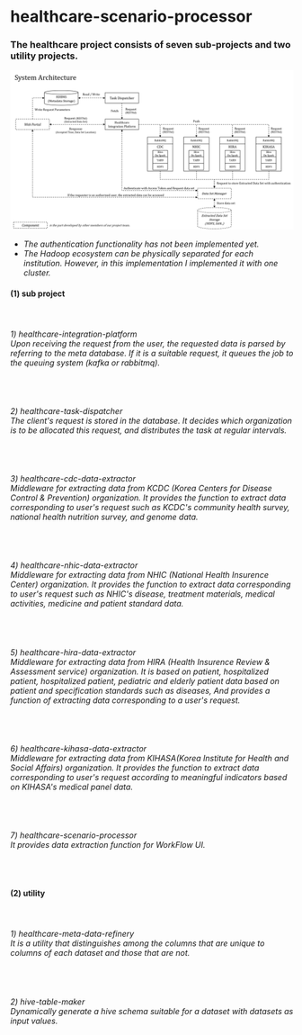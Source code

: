 # healthcare-scenario-processor

<h3>The healthcare project consists of seven sub-projects and two utility projects.</h3>

![System Overview](https://github.com/AnthonyKim1985/healthcare-integration-platform/blob/master/image/system_architecture.png)
* <i>The authentication functionality has not been implemented yet.</i>
* <i>The Hadoop ecosystem can be physically separated for each institution. However, in this implementation I implemented it with one cluster.</i>
<h4>(1) sub project</h4><br>
<h6>1) healthcare-integration-platform<br>
Upon receiving the request from the user, the requested data is parsed by referring to the meta database. If it is a suitable request, it queues the job to the queuing system (kafka or rabbitmq).</h6><br>
<h6>2) healthcare-task-dispatcher<br>The client's request is stored in the database. It decides which organization is to be allocated this request, and distributes the task at regular intervals.</h6><br>
<h6>3) healthcare-cdc-data-extractor<br>Middleware for extracting data from KCDC (Korea Centers for Disease Control & Prevention) organization. It provides the function to extract data corresponding to user's request such as KCDC's community health survey, national health nutrition survey, and genome data.</h6><br>
<h6>4) healthcare-nhic-data-extractor<br>Middleware for extracting data from NHIC (National Health Insurence Center) organization. It provides the function to extract data corresponding to user's request such as NHIC's disease, treatment materials, medical activities, medicine and patient standard data.</h6><br>
<h6>5) healthcare-hira-data-extractor<br>Middleware for extracting data from HIRA (Health Insurence Review & Assessment service) organization. It is based on patient, hospitalized patient, hospitalized patient, pediatric and elderly patient data based on patient and specification standards such as diseases, And provides a function of extracting data corresponding to a user's request.</h6><br>
<h6>6) healthcare-kihasa-data-extractor<br>Middleware for extracting data from KIHASA(Korea Institute for Health and Social Affairs) organization. It provides the function to extract data corresponding to user's request according to meaningful indicators based on KIHASA's medical panel data.</h6><br>
<h6>7) healthcare-scenario-processor<br>It provides data extraction function for WorkFlow UI.</h6><br>

<h4>(2) utility</h4><br>
<h6>1) healthcare-meta-data-refinery<br>It is a utility that distinguishes among the columns that are unique to columns of each dataset and those that are not.</h6><br>
<h6>2) hive-table-maker<br>Dynamically generate a hive schema suitable for a dataset with datasets as input values.</h6><br>
